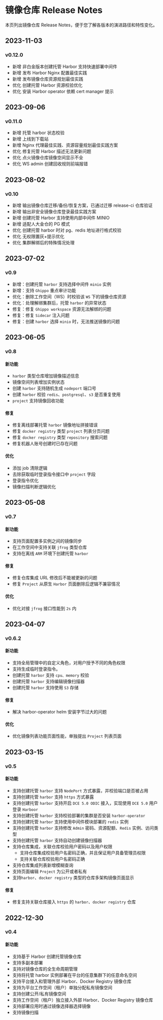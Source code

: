 # 镜像仓库 Release Notes

本页列出镜像仓库 Release Notes，便于您了解各版本的演进路径和特性变化。

## 2023-11-03

### v0.12.0

- 新增 非白金版本创建托管 Harbor 支持快速部署中间件
- 新增 发布 Harbor Nginx 配置最佳实践
- 新增 发布镜像仓库资源规划最佳实践
- 优化 创建托管 Harbor 资源校验优化
- 优化 安装 Harbor operator 依赖 cert manager 提示

## 2023-09-06

### v0.11.0

- 新增 托管 harbor 状态校验
- 新增 上线到下载站
- 新增 Nginx 代理最佳实践、资源容量规划最佳实践方案
- 优化 修复托管 Harbor 描述无法更新问题
- 优化 点火镜像仓库镜像空间显示不全
- 优化 WS admin 创建回收规则前端报错

## 2023-08-02

### v0.10

- 新增 输出镜像仓库迁移/备份/恢复方案，已通过迁移 release-ci 仓库验证
- 新增 输出非安全镜像仓库登录最佳实践方案
- 新增 创建托管 Harbor 支持使用内部中间件 MINIO
- 新增 适配人大金仓的 PG 模式
- 优化 创建托管 harbor 时对 pg、redis 地址进行格式校验
- 优化 无权限置灰+提示优化
- 优化 集群解绑后的特殊情况处理

## 2023-07-02

### v0.9

- 新增：创建托管 `harbor` 支持选择中间件 `minio` 实例
- 新增：支持 `Ghippo` 重点审计功能
- 优化：删除工作空间（WS）时校验该 `WS` 下的镜像仓库资源
- 优化：处理解绑集群后，托管 `harbor` 的异常状态
- 修复：修复 `Ghippo workspace` 资源无法解绑的问题
- 修复：修复 `Sidecar` 注入问题
- 修复：创建 `harbor` 选择 `minio` 时，无法推送镜像的问题

## 2023-06-05

### v0.8

#### 新功能

- `harbor` 类型仓库增加镜像描述信息
- 镜像空间列表增加实例状态
- 创建 `harbor` 支持随机生成 `nodeport` 端口号
- 创建 `harbor` 校验 `redis`、`postgresql`、`s3` 是否重复使用
- `project` 支持镜像回收功能

#### 修复

- 修复离线部署托管 `harbor` 镜像地址拼接错误
- 修复 `docker registry` 类型 `project` 列表分页问题
- 修复 `docker registry` 类型 `repository` 搜索问题
- 修复机器人账号创建时已存在问题

#### 优化

- 添加 job 清除逻辑
- 去除获取临时登录指令接口中 `project` 字段
- 登录指令优化
- 镜像扫描判断逻辑优化

## 2023-05-08

### v0.7

#### 新功能

- 支持页面配置多实例之间的镜像同步
- 在工作空间中支持关联 `jfrog` 类型仓库
- 支持在离线 `ARM` 环境下创建托管 `harbor`

#### 修复

- 修复仓库集成 URL 修改后不能被更新的问题
- 修复 `Project` 从原生 `Harbor` 页面删除后逻辑不兼容情况

#### 优化

- 优化对接 `jfrog` 接口性能到 `2s` 内

## 2023-04-07

### v0.6.2

#### 新功能

- 支持全局管理中的自定义角色，对用户授予不同的角色权限
- 支持生成临时登录指令。
- 创建托管 `harbor` 支持 `cpu、memory` 校验
- 创建托管 `harbor` 支持编辑镜像扫描器
- 创建托管 `harbor` 支持使用 `S3` 存储

#### 修复

- 解决 harbor-operator helm 安装字节过大的问题

#### 优化

- 优化镜像列表功能页面性能，单独提出 `Project` 列表页面

## 2023-03-15

### v0.5

#### 新功能

- 支持创建托管 `harbor` 支持 `NodePort` 方式暴露，并校验端口是否被占用
- 支持创建托管 `harbor` 支持 `https` 方式暴露
- 支持创建托管 `harbor` 支持开启 `DCE 5.0 ODIC` 接入，实现使用 `DCE 5.0` 用户登录 `Harboor`
- 支持创建托管 `harbor` 支持校验部署的集群是否安装 `harbor-operator`
- 支持创建托管 `harbor` 支持使用中间件模块部署的 `redis` 实例
- 支持创建托管 `harbor` 支持修改 `Admin` 密码、资源配额、`Redis` 实例、访问类型
- 支持创建托管 `harbor` 支持自动创建镜像扫描器
- 支持仓库集成，关联仓库校验用户密码以及用户权限
    - 支持仓库集成校验用户名密码正确，并且保证用户具备管理员权限
    - 支持关联仓库校验用户名密码正确
- 支持仓库集成列表新增模糊查询
- 支持页面编辑 `Project` 为公开或者私有
- 支持`harbor`、`docker registry` 类型的仓库多架构镜像页面显示

#### 修复

- 修复支持关联仓库接入 `https` 的 `harbor`、`docker registry` 仓库

## 2022-12-30

### v0.4

#### 新功能

- 支持基于 Harbor 创建托管镜像仓库
- 支持多副本部署
- 支持对镜像仓库的全生命周期管理
- 支持将托管 harbor 实例部署在平台的任意集群下的任意命名空间
- 支持平台接入和管理外部 Harbor、Docker Registry 镜像仓库
- 支持为平台工作空间（租户）单独分配私有镜像空间
- 支持创建公开/私有镜像空间
- 支持工作空间（租户）独立接入外部 Harbor、Docker Registry 镜像仓库
- 支持部署应用时通过镜像选择器选择镜像
- 支持镜像扫描
